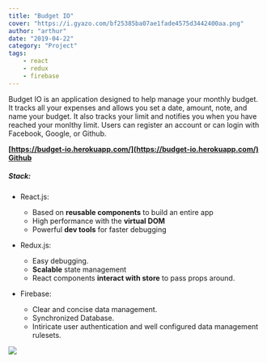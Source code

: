 ```yaml
---
title: "Budget IO"
cover: "https://i.gyazo.com/bf25385ba07ae1fade4575d3442400aa.png"
author: "arthur"
date: "2019-04-22"
category: "Project"
tags:
    - react
    - redux
    - firebase
---
```



Budget IO is an application designed to help manage your monthly budget.
It tracks all your expenses and allows you set a date, amount, note, and name your budget. It also tracks your limit and notifies you when you have reached your monlthy limit. Users can register an account or can login with Facebook, Google, or Github.

**[https://budget-io.herokuapp.com/](https://budget-io.herokuapp.com/)**  
**[Github](https://github.com/rushman7/Budget-IO)**

##### Stack:
- React.js:
    - Based on **reusable components** to build an entire app
    - High performance with the **virtual DOM**
    - Powerful **dev tools** for faster debugging

- Redux.js:
    - Easy debugging.
    - **Scalable** state management
    - React components **interact with store** to pass props around.

- Firebase:
    - Clear and concise data management.
    - Synchronized Database.
    - Intiricate user authentication and well configured data management rulesets. 

    
<img src="https://media.giphy.com/media/H6c1Nd5qqxy1OpFbTn/giphy.gif"/>